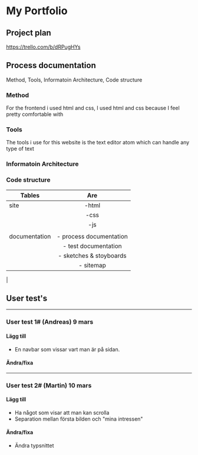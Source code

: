 # My Portfolio

## Project plan
https://trello.com/b/dRPugHYs


## Process documentation

Method, Tools, Informatoin Architecture, Code structure

### Method
For the frontend i used html and css, I used html and css because I feel pretty comfortable with


### Tools
The tools i use for this website is the text editor atom which can handle any type of text
### Informatoin Architecture


### Code structure

| Tables        | Are           |
| ------------- |:-------------:|
| site          | -html         |
|               | -css          |
|               | -js           |
|               |               |
| documentation | - process documentation|
|               | - test documentation|
|               | - sketches & stoyboards|
|               | - sitemap|
|


## User test's

---
### User test 1# (Andreas) 9 mars

#### Lägg till
* En navbar som vissar vart man är på sidan.

#### Ändra/fixa

---
### User test 2# (Martin) 10 mars

#### Lägg till
* Ha något som visar att man kan scrolla
* Separation mellan första bilden och "mina intressen"
#### Ändra/fixa
* Ändra typsnittet
